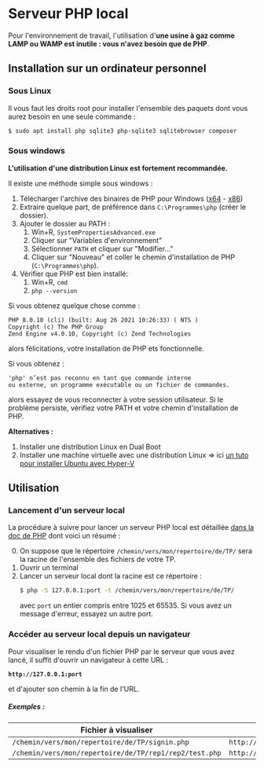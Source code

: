 Serveur PHP local
=================

Pour l'environnement de travail, l'utilisation d'**une usine à gaz comme LAMP ou WAMP est inutile : vous n'avez besoin que de PHP**.

Installation sur un ordinateur personnel
----------------------------------------

### Sous Linux

Il vous faut les droits root pour installer l'ensemble des paquets dont vous aurez besoin en une seule commande :
```bash
$ sudo apt install php sqlite3 php-sqlite3 sqlitebrowser composer
```

### Sous windows

**L'utilisation d'une distribution Linux est fortement recommandée.**

Il existe une méthode simple sous windows :

1. Télécharger l'archive des binaires de PHP pour Windows ([x64](https://windows.php.net/downloads/releases/php-8.0.10-Win32-vs16-x64.zip) - [x86](https://windows.php.net/downloads/releases/php-8.0.10-Win32-vs16-x86.zip))
2. Extraire quelque part, de préférence dans `C:\Programmes\php` (créer le dossier).
3. Ajouter le dossier au PATH :
   1. Win+R, `SystemPropertiesAdvanced.exe`
   2. Cliquer sur "Variables d'environnement"
   3. Sélectionner `PATH` et cliquer sur "Modifier..."
   4. Cliquer sur "Nouveau" et coller le chemin d'installation de PHP (`C:\Programmes\php`).
4. Vérifier que PHP est bien installé:
   1. Win+R, `cmd`
   2. `php --version`

Si vous obtenez quelque chose comme :
```
PHP 8.0.10 (cli) (built: Aug 26 2021 10:26:33) ( NTS )
Copyright (c) The PHP Group
Zend Engine v4.0.10, Copyright (c) Zend Technologies
```
alors félicitations, votre installation de PHP ets fonctionnelle.

Si vous obtenez :
```
'php' n’est pas reconnu en tant que commande interne
ou externe, un programme exécutable ou un fichier de commandes.
```
alors essayez de vous reconnecter à votre session utilisateur. Si le problème persiste, vérifiez votre PATH et votre chemin d'installation de PHP.


**Alternatives :**

1. Installer une distribution Linux en Dual Boot
2. Installer une machine virtuelle avec une distribution Linux => ici [un tuto pour installer Ubuntu avec Hyper-V](https://www.windowscentral.com/how-run-linux-distros-windows-10-using-hyper-v)


Utilisation
-----------

### Lancement d'un serveur local

La procédure à suivre pour lancer un serveur PHP local est détaillée [dans la doc de PHP](https://www.php.net/manual/fr/features.commandline.webserver.php) dont voici un résumé :

0. On suppose que le répertoire `/chemin/vers/mon/repertoire/de/TP/` sera la racine de l'ensemble des fichiers de votre TP.
1. Ouvrir un terminal
2. Lancer un serveur local dont la racine est ce répertoire :
	```bash
	$ php -S 127.0.0.1:port -t /chemin/vers/mon/repertoire/de/TP/
	```
	avec `port` un entier compris entre 1025 et 65535. Si vous avez un message d'erreur, essayez un autre port.

### Accéder au serveur local depuis un navigateur

Pour visualiser le rendu d'un fichier PHP par le serveur que vous avez lancé, il suffit d'ouvrir un navigateur à cette URL :

**`http://127.0.0.1:port`**

et d'ajouter son chemin à la fin de l'URL.

##### Exemples :

|                   Fichier à visualiser                 |                      URL                     |
|--------------------------------------------------------|----------------------------------------------|
| `/chemin/vers/mon/repertoire/de/TP/signin.php`         | `http://127.0.0.1:port/signin.php`           |
| `/chemin/vers/mon/repertoire/de/TP/rep1/rep2/test.php` | `http://127.0.0.1:port/rep1/rep2/signin.php` |
